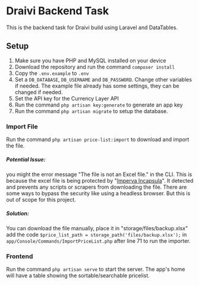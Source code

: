 # Draivi Backend Task
This is the backend task for Draivi build using Laravel and DataTables.

## Setup

 1. Make sure you have PHP and MySQL installed on your device
 2. Download the repository and run the command `composer install`
 3. Copy the `.env.example` to `.env`
 4. Set a `DB_DATABASE`, `DB_USERNAME` and `DB_PASSWORD`. Change other variables if needed. The example file already has some settings, they can be changed if needed.
 5. Set the API key for the Currency Layer API
 6. Run the command `php artisan key:generate` to generate an app key
 7. Run the command `php artisan migrate` to setup the database.

### Import File
Run the command `php artisan price-list:import` to download and import the file.

##### Potential Issue:
you might the error message "The file is not an Excel file." in the CLI. This is because the excel file is being protected by "[Imperva Incapsula](https://www.imperva.com/)". It detected and prevents any scripts or scrapers from downloading the file. There are some ways to bypass the security like using a headless browser. But this is out of scope for this project.
##### Solution:
You can download the file manually, place it in "storage/files/backup.xlsx" add the code `$price_list_path = storage_path('files/backup.xlsx');` in `app/Console/Commands/ImportPriceList.php` after line 71 to run the importer.

### Frontend
Run the command `php artisan serve` to start the server. The app's home will have a table showing the sortable/searchable pricelist.